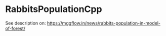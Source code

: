 # RabbitsPopulationCpp

See description on: https://mggflow.in/news/rabbits-population-in-model-of-forest/

